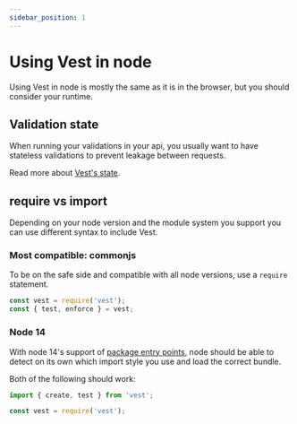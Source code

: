 ```yaml
---
sidebar_position: 1
---
```


# Using Vest in node

Using Vest in node is mostly the same as it is in the browser, but you should consider your runtime.

## Validation state

When running your validations in your api, you usually want to have stateless validations to prevent leakage between requests.

Read more about [Vest's state](../understanding_state.md).

## require vs import

Depending on your node version and the module system you support you can use different syntax to include Vest.

### Most compatible: commonjs

To be on the safe side and compatible with all node versions, use a `require` statement.

```js
const vest = require('vest');
const { test, enforce } = vest;
```

### Node 14

With node 14's support of [package entry points](https://nodejs.org/api/esm.html#esm_package_entry_points), node should be able to detect on its own which import style you use and load the correct bundle.

Both of the following should work:

```js
import { create, test } from 'vest';
```

```js
const vest = require('vest');
```
